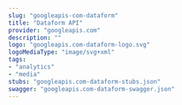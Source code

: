 ```yaml
---
slug: "googleapis-com-dataform"
title: "Dataform API"
provider: "googleapis.com"
description: ""
logo: "googleapis.com-dataform-logo.svg"
logoMediaType: "image/svg+xml"
tags:
- "analytics"
- "media"
stubs: "googleapis.com-dataform-stubs.json"
swagger: "googleapis.com-dataform-swagger.json"
---
```

